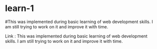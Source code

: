 # learn-1
#This was implemented during basic learning of web development skills. I am still trying to work on it and improve it with time.
<p> Link : This was implemented during basic learning of web development skills. I am still trying to work on it and improve it with time.</p>
